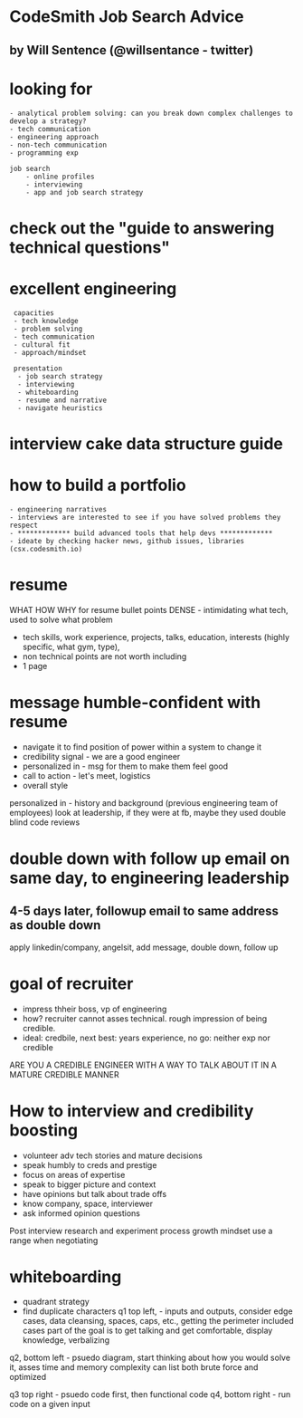 # CodeSmith Job Search Advice 
## by Will Sentence (@willsentance - twitter)

# looking for
    - analytical problem solving: can you break down complex challenges to develop a strategy?
    - tech communication
    - engineering approach
    - non-tech communication
    - programming exp
    
    job search
        - online profiles
        - interviewing
        - app and job search strategy
        
# check out the "guide to answering technical questions"
    
#  excellent engineering
     capacities
     - tech knowledge
     - problem solving
     - tech communication
     - cultural fit
     - approach/mindset
     
     presentation
      - job search strategy
      - interviewing
      - whiteboarding
      - resume and narrative
      - navigate heuristics
      
# interview cake data structure guide
# how to build a portfolio
    - engineering narratives
    - interviews are interested to see if you have solved problems they respect
    - ************* build advanced tools that help devs *************
    - ideate by checking hacker news, github issues, libraries (csx.codesmith.io)
    
# resume
WHAT HOW WHY for resume bullet points
DENSE - intimidating
what tech, used to solve what problem
- tech skills, work experience, projects, talks, education, interests (highly specific, what gym, type),
- non technical points are not worth including
- 1 page

# message humble-confident with resume
 - navigate it to find position of power within a system to change it
 - credibility signal - we are a good engineer
 - personalized in - msg for them to make them feel good
 - call to action - let's meet, logistics
 - overall style
 
 personalized in - history and background (previous engineering team of employees) 
 look at leadership, if they were at fb, maybe they used double blind code reviews 
 
 # double down with follow up email on same day, to engineering leadership
 ## 4-5 days later, followup email to same address as double down
 
apply linkedin/company, angelsit, add message, double down, follow up

# goal of recruiter
- impress thheir boss, vp of engineering
- how?  recruiter cannot asses technical. rough impression of being credible.
- ideal: credbile, next best: years experience, no go: neither exp nor credible

ARE YOU A CREDIBLE ENGINEER WITH A WAY TO TALK ABOUT IT IN A MATURE CREDIBLE MANNER

# How to interview and credibility boosting
- volunteer adv tech stories and mature decisions
- speak humbly to creds and prestige
- focus on areas of expertise
- speak to bigger picture and context
- have opinions but talk about trade offs
- know company, space, interviewer
- ask informed opinion questions 

Post interview research and experiment process
growth mindset
use a range when negotiating 

# whiteboarding
- quadrant strategy
- find duplicate characters
q1 top left, - inputs and outputs, consider edge cases, data cleansing, spaces, caps, etc., getting the perimeter included cases
part of the goal is to get talking and get comfortable, display knowledge, verbalizing

q2, bottom left - psuedo diagram, start thinking about how you would solve it, asses time and memory complexity
can list both brute force and optimized

q3 top right - psuedo code first, then functional code
q4, bottom right - run code on a given input
